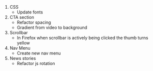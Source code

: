 1. CSS
    - Update fonts
2. CTA section
    - Refactor spacing
    - Gradient from video to background
3. Scrollbar
    - In Firefox when scrollbar is actively being clicked the thumb turns yellow
4. Nav Menu
    - Create new nav menu
5. News stories
    - Refactor js rotation
